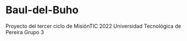 # Baul-del-Buho
Proyecto del tercer ciclo de MisiónTIC 2022 Universidad Tecnológica de Pereira
Grupo 3
